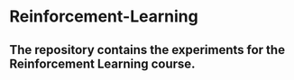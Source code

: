 # Reinforcement-Learning

## The repository contains the experiments for the Reinforcement Learning course.
